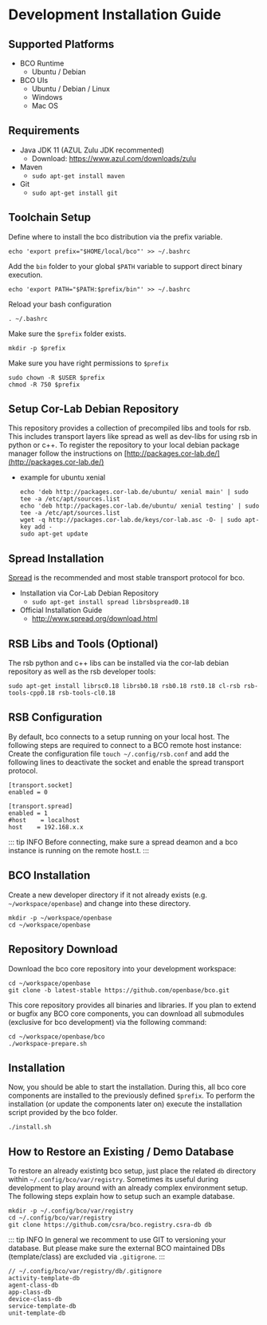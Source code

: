 # Development Installation Guide

## Supported Platforms
* BCO Runtime
  * Ubuntu / Debian
* BCO UIs
  * Ubuntu / Debian / Linux
  * Windows 
  * Mac OS

## Requirements

* Java JDK 11 (AZUL Zulu JDK recommented)
    * Download: <https://www.azul.com/downloads/zulu>
* Maven
    * ```sudo apt-get install maven```
* Git
    * ```sudo apt-get install git```

##  Toolchain Setup

Define where to install the bco distribution via the prefix variable.
```
echo 'export prefix="$HOME/local/bco"' >> ~/.bashrc
```
Add the ```bin``` folder to your global ```$PATH``` variable to support direct binary execution.
```
echo 'export PATH="$PATH:$prefix/bin"' >> ~/.bashrc
```
Reload your bash configuration
```
. ~/.bashrc
```
Make sure the ```$prefix``` folder exists.
```
mkdir -p $prefix
```
Make sure you have right permissions to ```$prefix```
```
sudo chown -R $USER $prefix
chmod -R 750 $prefix
```

## Setup Cor-Lab Debian Repository

This repository provides a collection of precompiled libs and tools for rsb. This includes transport layers like spread as well as dev-libs for using rsb in python or c++. To register the repository to your local debian package manager follow the instructions on [http://packages.cor-lab.de/](http://packages.cor-lab.de/)
* example for ubuntu xenial
  ```
  echo 'deb http://packages.cor-lab.de/ubuntu/ xenial main' | sudo tee -a /etc/apt/sources.list
  echo 'deb http://packages.cor-lab.de/ubuntu/ xenial testing' | sudo tee -a /etc/apt/sources.list
  wget -q http://packages.cor-lab.de/keys/cor-lab.asc -O- | sudo apt-key add -
  sudo apt-get update
  ```

## Spread Installation

[Spread](http://www.spread.org/download.html) is the recommended and most stable transport protocol for bco.

* Installation via Cor-Lab Debian Repository
    * ```sudo apt-get install spread librsbspread0.18```
* Official Installation Guide
    * <http://www.spread.org/download.html>
    
## RSB Libs and Tools (Optional)

The rsb python and c++ libs can be installed via the cor-lab debian repository as well as the rsb developer tools:
```
sudo apt-get install librsc0.18 librsb0.18 rsb0.18 rst0.18 cl-rsb rsb-tools-cpp0.18 rsb-tools-cl0.18
```

## RSB Configuration

By default, bco connects to a setup running on your local host. The following steps are required to connect to a BCO remote host instance:
Create the configuration file ```touch ~/.config/rsb.conf``` and add the following lines to deactivate the socket and enable the spread transport protocol. 
```
[transport.socket]
enabled = 0
    
[transport.spread]
enabled = 1
#host    = localhost
host    = 192.168.x.x
```
::: tip INFO
Before connecting, make sure a spread deamon and a bco instance is running on the remote host.t.
:::

## BCO Installation

Create a new developer directory if it not already exists (e.g. ``~/workspace/openbase``) and change into these directory.
```
mkdir -p ~/workspace/openbase
cd ~/workspace/openbase
```

## Repository Download 

Download the bco core repository into your development workspace:
```
cd ~/workspace/openbase
git clone -b latest-stable https://github.com/openbase/bco.git
```
This core repository provides all binaries and libraries. If you plan to extend or bugfix any BCO core components, you can download all submodules (exclusive for bco development) via the following command:
```
cd ~/workspace/openbase/bco
./workspace-prepare.sh
```

## Installation

Now, you should be able to start the installation. During this, all bco core components are installed to the previously defined ```$prefix```. To perform the installation (or update the components later on) execute the installation script provided by the bco folder.
```
./install.sh
```

## How to Restore an Existing / Demo Database

To restore an already existintg bco setup, just place the related ```db``` directory within ```~/.config/bco/var/registry```. Sometimes its useful during development to play around with an already complex environment setup. The following steps explain how to setup such an example database. 
```
mkdir -p ~/.config/bco/var/registry
cd ~/.config/bco/var/registry
git clone https://github.com/csra/bco.registry.csra-db db
```
::: tip INFO
In general we recomment to use GIT to versioning your database. But please make sure the external BCO maintained DBs (template/class) are excluded via ```.gitigrone```.
:::
```
// ~/.config/bco/var/registry/db/.gitignore
activity-template-db
agent-class-db
app-class-db
device-class-db
service-template-db
unit-template-db
```
